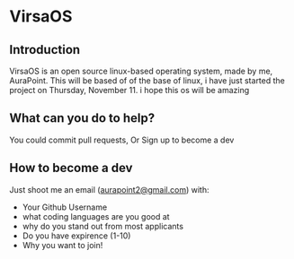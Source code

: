 # VirsaOS

## Introduction
VirsaOS is an open source linux-based operating system, made by me, AuraPoint. This will be based of of the base of linux, i have just started the project on Thursday, November 11.
i hope this os will be amazing

## What can you do to help?
You could commit pull requests, Or Sign up to become a dev 

## How to become a dev
Just shoot me an email (aurapoint2@gmail.com) with:
- Your Github Username
- what coding languages are you good at
- why do you stand out from most applicants
- Do you have expirence (1-10)
- Why you want to join!
